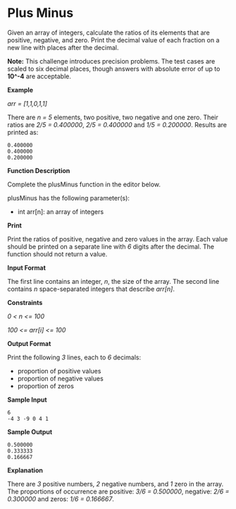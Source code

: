 # Plus Minus

Given an array of integers, calculate the ratios of its elements that are positive, negative, and zero. Print the 
decimal value of each fraction on a new line with  places after the decimal.

**Note:** This challenge introduces precision problems. The test cases are scaled to six decimal places, though answers 
with absolute error of up to **10^-4** are acceptable.

**Example**

*arr = [1,1,0,1,1]*

There are *n = 5* elements, two positive, two negative and one zero. Their ratios are *2/5 = 0.400000*, 
*2/5 = 0.400000* and *1/5 = 0.200000*. Results are printed as:
```
0.400000
0.400000
0.200000
```

**Function Description**

Complete the plusMinus function in the editor below.

plusMinus has the following parameter(s):
 - int arr[n]: an array of integers

**Print**

Print the ratios of positive, negative and zero values in the array. Each value should be printed on a separate line 
with *6* digits after the decimal. The function should not return a value.

**Input Format**

The first line contains an integer, *n*, the size of the array.
The second line contains *n* space-separated integers that describe *arr[n]*.

**Constraints**

*0 < n <= 100*

*100 <= arr[i] <= 100*


**Output Format**

Print the following *3* lines, each to *6* decimals:

 * proportion of positive values
 * proportion of negative values
 * proportion of zeros

**Sample Input**

```
6
-4 3 -9 0 4 1         
```
**Sample Output**
```
0.500000
0.333333
0.166667
```

**Explanation**

There are *3* positive numbers, *2* negative numbers, and *1* zero in the array.
The proportions of occurrence are positive: *3/6 = 0.500000*, negative:  *2/6 = 0.300000* and zeros: *1/6 = 0.166667*.